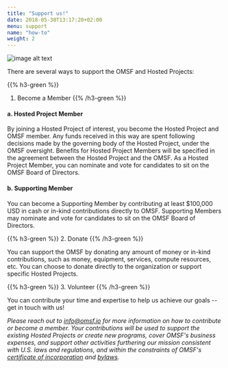 ```yaml
---
title: "Support us!"
date: 2018-05-30T13:17:20+02:00
menu: support
name: "how-to"
weight: 2
---
```


![image alt text](/images/OMF-img4.jpg)


There are several ways to support the OMSF and Hosted Projects:

{{% h3-green %}}
1. Become a Member
{{% /h3-green %}}

#### a. Hosted Project Member

By joining a Hosted Project of interest, you become the Hosted Project and OMSF member. Any funds received in this way are spent following decisions made by the governing body of the Hosted Project, under the OMSF oversight. Benefits for Hosted Project Members will be specified in the agreement between the Hosted Project and the OMSF. As a Hosted Project Member, you can nominate and vote for candidates to sit on the OMSF Board of Directors.


#### b. Supporting Member

You can become a Supporting Member by contributing at least $100,000 USD in cash or in-kind contributions directly to OMSF. Supporting Members may nominate and vote for candidates to sit on the OMSF Board of Directors.

{{% h3-green %}}
2. Donate
{{% /h3-green %}}

You can support the OMSF by donating any amount of money or in-kind contributions, such as money, equipment, services, compute resources, etc. You can choose to donate directly to the organization or support specific Hosted Projects.


{{% h3-green %}}
3. Volunteer
{{% /h3-green %}}

You can contribute your time and expertise to help us achieve our goals -- get in touch with us!


*Please reach out to info@omsf.io for more information on how to contribute or become a member. Your contributions will be used to support the existing Hosted Projects or create new programs, cover OMSF's business expenses, and support other activities furthering our mission consistent with U.S. laws and regulations, and within the constraints of OMSF's [certificate of incorporation](/about/legal/OMSF_Certificate_of_Incorporation.pdf) and [bylaws](/bylaws).*
